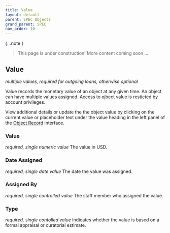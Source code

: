```yaml
---
title: Value
layout: default
parent: SPEC Objects
grand_parent: SPEC
nav_order: 10
---
```


{: .note }
> This page is under construction! 
> More content coming soon ...

## Value
*multiple values, required for outgoing loans, otherwise optional*

Value records the monetary value of an object at any given time. An object can have multiple values assigned. Access to ojbect value is resticted by account privileges. 

View additional details or update the the object value by clicking on the current value or placeholder text under the value heading in the left panel of the [Object Record](https://nypl.github.io/pres-docs/spec/specObjectsObjectRecord.html) interface.


### Value
*required, single numeric value*
The value in USD. 

### Date Assigned 
*required, single date value* 
The date the value was assigned.

### Assigned By
*required, single controlled value* 
The staff member who assigned the value.

### Type
*required, single contolled value*
Indicates whether the value is based on a formal appraisal or curatorial estimate.